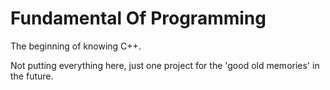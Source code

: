 # Fundamental Of Programming

The beginning of knowing C++.

Not putting everything here, just one project for the 'good old memories' in the future.
